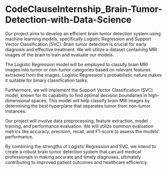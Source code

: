 # CodeClauseInternship_Brain-Tumor-Detection-with-Data-Science


Our project aims to develop an efficient brain tumor detection system using machine learning models, specifically Logistic Regression and Support Vector Classification (SVC). Brain tumor detection is crucial for early diagnosis and effective treatment. We will utilize a dataset containing MRI images of the brain to train and evaluate our models.

The Logistic Regression model will be employed to classify brain MRI images into tumor or non-tumor categories based on relevant features extracted from the images. Logistic Regression's probabilistic nature makes it suitable for binary classification tasks.

Furthermore, we will implement the Support Vector Classification (SVC) model, known for its capability to find optimal decision boundaries in high-dimensional spaces. This model will help classify brain MRI images by determining the best hyperplane that separates tumor from non-tumor instances.

Our project will involve data preprocessing, feature extraction, model training, and performance evaluation. We will utilize common evaluation metrics like accuracy, precision, recall, and F1-score to assess the models' performance.

By combining the strengths of Logistic Regression and SVC, we intend to create a robust brain tumor detection system that can aid medical professionals in making accurate and timely diagnoses, ultimately contributing to improved patient outcomes and healthcare efficiency.
